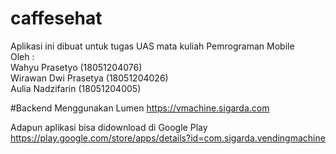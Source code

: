 # caffesehat

Aplikasi ini dibuat untuk tugas UAS mata kuliah Pemrograman Mobile
<br>
Oleh :<br>
Wahyu Prasetyo (18051204076) <br>
Wirawan Dwi Prasetya (18051204026) <br>
Aulia Nadzifarin (18051204005)

#Backend Menggunakan Lumen
https://vmachine.sigarda.com

Adapun aplikasi bisa didownload di Google Play
https://play.google.com/store/apps/details?id=com.sigarda.vendingmachine
